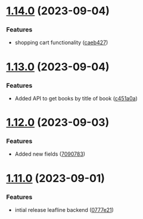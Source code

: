 # [1.14.0](https://github.com/hossainchisty/LeafLine-Server/compare/v1.13.0...v1.14.0) (2023-09-04)


### Features

* shopping cart functionality ([caeb427](https://github.com/hossainchisty/LeafLine-Server/commit/caeb427fe8cb88e3e164c4132e3f9c069d1d5434))



# [1.13.0](https://github.com/hossainchisty/LeafLine-Server/compare/v1.12.0...v1.13.0) (2023-09-04)


### Features

* Added API to get books by title of book ([c451a0a](https://github.com/hossainchisty/LeafLine-Server/commit/c451a0a08e06992f913cfa1dfe73265b79863e1d))



# [1.12.0](https://github.com/hossainchisty/LeafLine-Server/compare/v1.11.0...v1.12.0) (2023-09-03)


### Features

* Added new fields ([7090783](https://github.com/hossainchisty/LeafLine-Server/commit/7090783e5837bc5b8ca42982911b094dff0a1777))



# [1.11.0](https://github.com/hossainchisty/LeafLine-Server/compare/0777e21a93d86a01efa25f5bf1faebc3419455e4...v1.11.0) (2023-09-01)


### Features

* intial release leafline backend ([0777e21](https://github.com/hossainchisty/LeafLine-Server/commit/0777e21a93d86a01efa25f5bf1faebc3419455e4))



